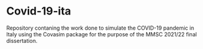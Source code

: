 # Covid-19-ita

Repository contaning the work done to simulate the COVID-19 pandemic in Italy using the Covasim package for the purpose of the MMSC 2021/22 final dissertation.
